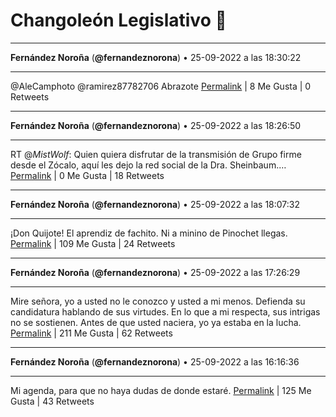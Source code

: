 # Changoleón Legislativo 🙈
*****
**Fernández Noroña** (**@fernandeznorona**) • 25-09-2022 a las 18:30:22
*****
@AleCamphoto @ramirez87782706 Abrazote
[Permalink](https://twitter.com/fernandeznorona/status/1574224832845193217) | 8 Me Gusta | 0 Retweets
*****
**Fernández Noroña** (**@fernandeznorona**) • 25-09-2022 a las 18:26:50
*****
RT @_MistWolf_: Quien quiera disfrutar de la transmisión de Grupo firme desde el Zócalo, aquí les dejo la red social de la Dra. Sheinbaum.…
[Permalink](https://twitter.com/fernandeznorona/status/1574223943371628544) | 0 Me Gusta | 18 Retweets
*****
**Fernández Noroña** (**@fernandeznorona**) • 25-09-2022 a las 18:07:32
*****
¡Don Quijote! El aprendiz de fachito. Ni a minino de Pinochet llegas.
[Permalink](https://twitter.com/fernandeznorona/status/1574219088192323584) | 109 Me Gusta | 24 Retweets
*****
**Fernández Noroña** (**@fernandeznorona**) • 25-09-2022 a las 17:26:29
*****
Mire señora, yo a usted no le conozco y usted a mi menos. Defienda su candidatura hablando de sus virtudes. En lo que a mi respecta, sus intrigas no se sostienen. Antes de que usted naciera, yo ya estaba en la lucha.
[Permalink](https://twitter.com/fernandeznorona/status/1574208757646741504) | 211 Me Gusta | 62 Retweets
*****
**Fernández Noroña** (**@fernandeznorona**) • 25-09-2022 a las 16:16:36
*****
Mi agenda, para que no haya dudas de donde estaré.
[Permalink](https://twitter.com/fernandeznorona/status/1574191171148124160) | 125 Me Gusta | 43 Retweets
